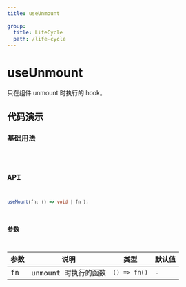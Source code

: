 ```yaml
---
title: useUnmount

group:
  title: LifeCycle
  path: /life-cycle
---
```


# useUnmount

只在组件 unmount 时执行的 hook。

## 代码演示

### 基础用法

<code src="./demos/demo1.tsx" />

## API

```typescript
useMount(fn: () => void | fn );
```

### 参数

| 参数 | 说明                                     | 类型         | 默认值 |
| ---- | ---------------------------------------- | ------------ | ------ |
| fn   | unmount 时执行的函数 | `() => fn()` | -      |
